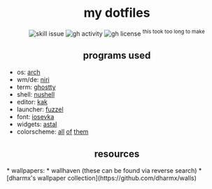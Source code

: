 <h1 align="center">my dotfiles</h1>

<div align="center">

![skill issue](https://img.shields.io/badge/issue-skill-red?style=for-the-badge)
![gh activity](https://img.shields.io/github/commit-activity/w/partisani/luafiles?style=for-the-badge)
![gh license](https://img.shields.io/github/license/partisani/luafiles?style=for-the-badge)
<sup>this took too long to make<sup>

</div>

<h2 align="center">programs used</h2>

* os: [arch](https://github.com/partisani/luafiles/blob/main/.iusearchbtw)
* wm/de: [niri](https://github.com/YaLTeR/niri)
* term: [ghostty](https://ghostty.org)
* shell: [nushell](https://nushell.sh)
* editor: [kak](https://kakoune.org)
* launcher: [fuzzel](https://codeberg.org/dnkl/fuzzel)
* font: [iosevka](https://typeof.net/Iosevka)
* widgets: [astal](https://aylur.github.io/astal)
* colorscheme: [all](https://tinted-theming.github.io/tinted-gallery) [of](https://github.com/partisani/luafiles/tree/main/assets/themes/homemade-schemes) [them](https://www.youtube.com/watch?v=xvFZjo5PgG0)

<h2 align="center">resources</h2>
* wallpapers:
    * wallhaven (these can be found via reverse search)
    * [dharmx's wallpaper collection](https://github.com/dharmx/walls)
